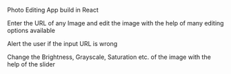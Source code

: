 Photo Editing App build in React

Enter the URL of any Image and edit the image with the help of many editing options available 

Alert the user if the input URL is wrong

Change the Brightness, Grayscale, Saturation etc. of the image with the help of the slider